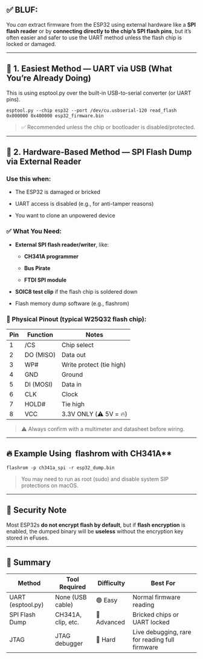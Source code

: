 

## **✅ BLUF:**

  

You _can_ extract firmware from the ESP32 using external hardware like a **SPI flash reader** or by **connecting directly to the chip’s SPI flash pins**, but it’s often easier and safer to use the UART method unless the flash chip is locked or damaged.

---

## **🧰 1.** **Easiest Method — UART via USB (What You’re Already Doing)**

  

This is using esptool.py over the built-in USB-to-serial converter (or UART pins).

```
esptool.py --chip esp32 --port /dev/cu.usbserial-120 read_flash 0x000000 0x400000 esp32_firmware.bin
```

> ✅ Recommended unless the chip or bootloader is disabled/protected.

---

## **🧰 2.** **Hardware-Based Method — SPI Flash Dump via External Reader**

  

### **Use this when:**

- The ESP32 is damaged or bricked
    
- UART access is disabled (e.g., for anti-tamper reasons)
    
- You want to clone an unpowered device
    

  

### **✅ What You Need:**

- **External SPI flash reader/writer**, like:
    
    - **CH341A programmer**
        
    - **Bus Pirate**
        
    - **FTDI SPI module**
        
    
- **SOIC8 test clip** if the flash chip is soldered down
    
- Flash memory dump software (e.g., flashrom)
    

  

### **🧷 Physical Pinout (typical W25Q32 flash chip):**

|**Pin**|**Function**|**Notes**|
|---|---|---|
|1|/CS|Chip select|
|2|DO (MISO)|Data out|
|3|WP#|Write protect (tie high)|
|4|GND|Ground|
|5|DI (MOSI)|Data in|
|6|CLK|Clock|
|7|HOLD#|Tie high|
|8|VCC|3.3V ONLY (⚠️ 5V = 🔥)|

> ⚠️ Always confirm with a multimeter and datasheet before wiring.

---

## **🔥 Example Using**  flashrom with CH341A**

```
flashrom -p ch341a_spi -r esp32_dump.bin
```

> You may need to run as root (sudo) and disable system SIP protections on macOS.

---

## **🧠 Security Note**

  

Most ESP32s **do not encrypt flash by default**, but if **flash encryption** is enabled, the dumped binary will be **useless** without the encryption key stored in eFuses.

---

## **🧪 Summary**

|**Method**|**Tool Required**|**Difficulty**|**Best For**|
|---|---|---|---|
|UART (esptool.py)|None (USB cable)|🟢 Easy|Normal firmware reading|
|SPI Flash Dump|CH341A, clip, etc.|🔴 Advanced|Bricked chips or UART locked|
|JTAG|JTAG debugger|🔴 Hard|Live debugging, rare for reading full firmware|
